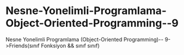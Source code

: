 # Nesne-Yonelimli-Programlama-Object-Oriented-Programming--9
Nesne Yonelimli Programlama (Object-Oriented Programming)-- 9->Friends(sınıf Fonksiyon &amp;&amp; sınıf sınıf)
